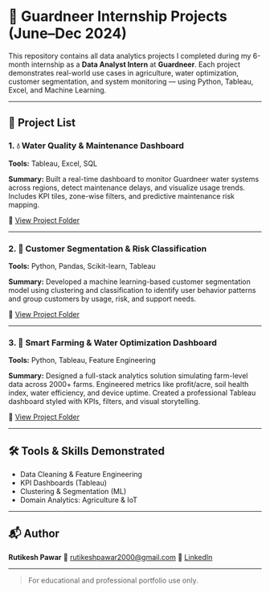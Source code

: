 # 🚀 Guardneer Internship Projects (June–Dec 2024)

This repository contains all data analytics projects I completed during my 6-month internship as a **Data Analyst Intern** at **Guardneer**. Each project demonstrates real-world use cases in agriculture, water optimization, customer segmentation, and system monitoring — using Python, Tableau, Excel, and Machine Learning.

---

## 📁 Project List

### 1. 💧 Water Quality & Maintenance Dashboard

**Tools:** Tableau, Excel, SQL

**Summary:** Built a real-time dashboard to monitor Guardneer water systems across regions, detect maintenance delays, and visualize usage trends. Includes KPI tiles, zone-wise filters, and predictive maintenance risk mapping.

🔗 [View Project Folder](./1-water-quality-dashboard)

---

### 2. 👥 Customer Segmentation & Risk Classification

**Tools:** Python, Pandas, Scikit-learn, Tableau

**Summary:** Developed a machine learning-based customer segmentation model using clustering and classification to identify user behavior patterns and group customers by usage, risk, and support needs.

🔗 [View Project Folder](./2_Guardneer-Customer-Segmentation-Dashboard)

---

### 3. 🌾 Smart Farming & Water Optimization Dashboard

**Tools:** Python, Tableau, Feature Engineering

**Summary:** Designed a full-stack analytics solution simulating farm-level data across 2000+ farms. Engineered metrics like profit/acre, soil health index, water efficiency, and device uptime. Created a professional Tableau dashboard styled with KPIs, filters, and visual storytelling.

🔗 [View Project Folder](./3_guardneer-smart-farming)

---

## 🛠️ Tools & Skills Demonstrated

* Data Cleaning & Feature Engineering
* KPI Dashboards (Tableau)
* Clustering & Segmentation (ML)
* Domain Analytics: Agriculture & IoT

---

## 📬 Author

**Rutikesh Pawar**
📧 [rutikeshpawar2000@gmail.com](mailto:rutikeshpawar2000@gmail.com)
🔗 [LinkedIn](https://www.linkedin.com/in/rutikeshpawar227)

---

> For educational and professional portfolio use only.
